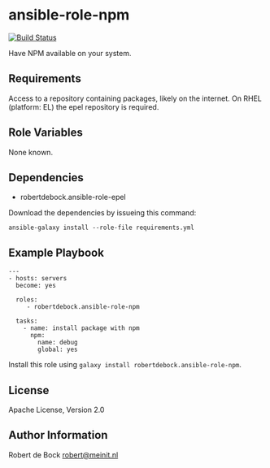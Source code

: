 ansible-role-npm
=========

[![Build Status](https://travis-ci.org/robertdebock/ansible-role-npm.svg?branch=master)](https://travis-ci.org/robertdebock/ansible-role-npm)

Have NPM available on your system.

Requirements
------------

Access to a repository containing packages, likely on the internet.
On RHEL (platform: EL) the epel repository is required.

Role Variables
--------------

None known.

Dependencies
------------

- robertdebock.ansible-role-epel

Download the dependencies by issueing this command:
```
ansible-galaxy install --role-file requirements.yml
```

Example Playbook
----------------

```
---
- hosts: servers
  become: yes

  roles:
     - robertdebock.ansible-role-npm

  tasks:
    - name: install package with npm
      npm:
        name: debug
        global: yes
```

Install this role using `galaxy install robertdebock.ansible-role-npm`.

License
-------

Apache License, Version 2.0

Author Information
------------------

Robert de Bock <robert@meinit.nl>
